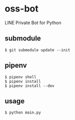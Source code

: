 # oss-bot
LINE Private Bot for Python

## submodule
```
$ git submodule update --init
```

## pipenv
```
$ pipenv shell
$ pipenv install
$ pipenv install --dev
```

## usage
```
$ python main.py
```
